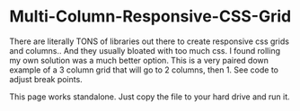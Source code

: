 # Multi-Column-Responsive-CSS-Grid
There are literally TONS of libraries out there to create responsive css grids and columns.. And they usually bloated with too much css. I found rolling my own solution was a much better option. This is a very paired down example of a 3 column grid that will go to 2 columns, then 1. See code to adjust break points.


This page works standalone. Just copy the file to your hard drive and run it.
